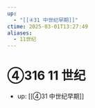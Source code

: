 ```yaml
---
up:
  - "[[④31 中世纪早期]]"
ctime: 2025-03-01T13:27:49
aliases:
  - 11世纪
---
```


# ④316 11 世纪

- up: [[④31 中世纪早期]]
